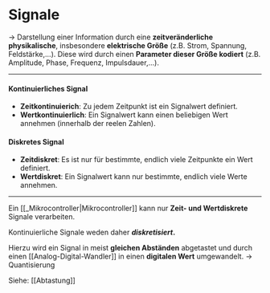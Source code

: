 # Signale
-> Darstellung einer Information durch eine **zeitveränderliche physikalische**, insbesondere **elektrische Größe** (z.B. Strom, Spannung, Feldstärke,...).
Diese wird durch einen **Parameter dieser Größe kodiert** (z.B. Amplitude, Phase, Frequenz, Impulsdauer,...).

--------------------------------------------------

#### Kontinuierliches Signal

* **Zeitkontinuierich**: Zu jedem Zeitpunkt ist ein Signalwert definiert.
* **Wertkontinuierlich**: Ein Signalwert kann einen beliebigen Wert annehmen (innerhalb der reelen Zahlen).


#### Diskretes Signal

* **Zeitdiskret**: Es ist nur für bestimmte, endlich viele Zeitpunkte ein Wert definiert.
* **Wertdiskret**: Ein Signalwert kann nur bestimmte, endlich viele Werte annehmen.


---------------------------------------------------

Ein [[_Mikrocontroller|Mikrocontroller]] kann nur **Zeit- und Wertdiskrete** Signale verarbeiten.

Kontinuierliche Signale weden daher ***diskretisiert*.**

Hierzu wird ein Signal in meist **gleichen Abständen** abgetastet und durch einen [[Analog-Digital-Wandler]] in einen **digitalen Wert** umgewandelt. -> Quantisierung

Siehe: [[Abtastung]]